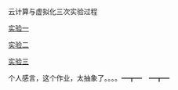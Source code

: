 云计算与虚拟化三次实验过程

[实验一](./实验一/index.md) 

[实验二](./实验二/index.md) 

[实验三](./实验三/index.md) 

个人感言，这个作业，太抽象了。。。。━┳━　━┳━